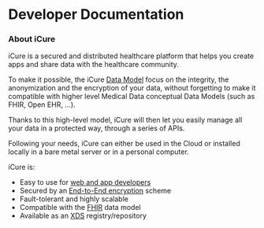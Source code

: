 # Developer Documentation

### About iCure
iCure is a secured and distributed healthcare platform that helps you create apps and share data with the healthcare community.

To make it possible, the iCure [Data Model](../../../icure-data-model/README.md) focus on the integrity, the anonymization 
and the encryption of your data, without forgetting to make it compatible with higher level Medical Data conceptual 
Data Models (such as FHIR, Open EHR, ...).

Thanks to this high-level model, iCure will then let you easily manage all your data in a protected way, through a series of APIs.

Following your needs, iCure can either be used in the Cloud or installed locally in a bare metal server or in a personal computer.

iCure is:&#x20;

* Easy to use for [web and app developers](icure-data-stack/mobile-web-sdks/)
* Secured by an [End-to-End encryption](icure-data-stack/end-to-end-encryption.md) scheme
* Fault-tolerant and highly scalable
* Compatible with the [FHIR](interoperability/fhir-api-data-exchange/) data model
* Available as an [XDS](interoperability/iti-registry-repository/) registry/repository

